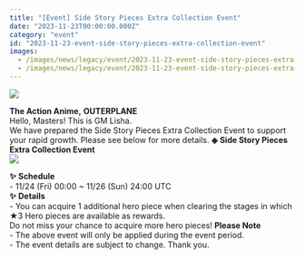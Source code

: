 ```yaml
---
title: "[Event] Side Story Pieces Extra Collection Event"
date: "2023-11-23T00:00:00.000Z"
category: "event"
id: "2023-11-23-event-side-story-pieces-extra-collection-event"
images:
  - /images/news/legacy/event/2023-11-23-event-side-story-pieces-extra-collection-event/5564afef670e4287ab611f47a0091e58.webp
  - /images/news/legacy/event/2023-11-23-event-side-story-pieces-extra-collection-event/c174aeb840ef4f149ef27b55f4649436_002.webp
---
```


![](/images/news/legacy/event/2023-11-23-event-side-story-pieces-extra-collection-event/5564afef670e4287ab611f47a0091e58.webp)  
  
**The Action Anime,** **OUTERPLANE**  
Hello, Masters! This is GM Lisha.  
We have prepared the Side Story Pieces Extra Collection Event to support your rapid growth. Please see below for more details. **◈** **Side Story Pieces Extra Collection Event**  
![](/images/news/legacy/event/2023-11-23-event-side-story-pieces-extra-collection-event/c174aeb840ef4f149ef27b55f4649436_002.webp)  
  
**✨** **Schedule**    
\- 11/24 (Fri) 00:00 ~ 11/26 (Sun) 24:00 UTC  
**✨** **Details**  
\- You can acquire 1 additional hero piece when clearing the stages in which ★3 Hero pieces are available as rewards.  
Do not miss your chance to acquire more hero pieces! **Please Note**   
\- The above event will only be applied during the event period.  
\- The event details are subject to change. Thank you.
